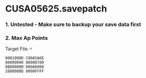 # CUSA05625.savepatch

### 1. Untested - Make sure to backup your save data first
### 2. Max Ap Points

Target File: `*`

```
8001000D C80A5A6E
00000000 00000700
0B000000 00000000
2800000D 0000FFFF
```

